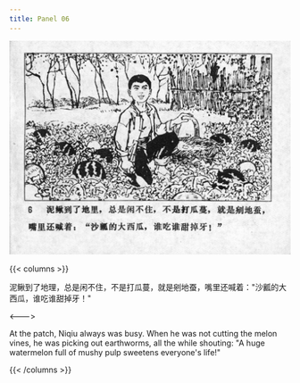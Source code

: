 ```yaml
---
title: Panel 06
---
```


![niqiu page](./../../../images/niqiu/seifert0397_nqkg_0010_006.jpg)

{{< columns >}}

泥鳅到了地理，总是闲不住，不是打瓜蔓，就是剜地蚕，嘴里还喊着："沙瓤的大西瓜，谁吃谁甜掉牙！"

<--->

At the patch, Niqiu always was busy. When he was not cutting the melon vines, he was picking out earthworms, all the while shouting: "A huge watermelon full of mushy pulp sweetens everyone's life!"

{{< /columns >}}